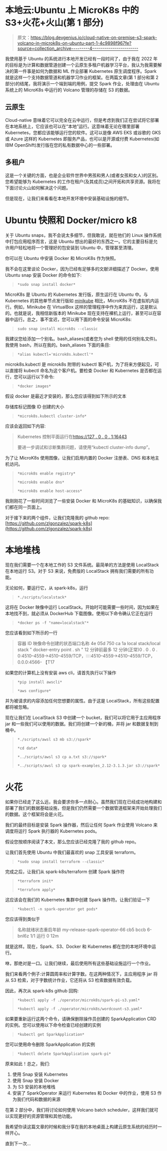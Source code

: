# 本地云:Ubuntu 上 MicroK8s 中的 S3+火花+火山(第 1 部分)

> 原文：<https://blog.devgenius.io/cloud-native-on-premise-s3-spark-volcano-in-microk8s-on-ubuntu-part-1-4c9898f967fe?source=collection_archive---------4----------------------->

我使用基于 Ubuntu 的系统进行本地开发已经有一段时间了，由于我在 2022 年的目标是为计算和数据管道创建一个云原生多租户机器学习平台，我认为我需要解决的第一件事是如何为数据和 ML 作业部署 Kubernetes 原生调度程序。Spark 就是这样一个支持数据管道和机器学习作业的框架。在两篇文章(第 1 部分和第 2 部分)的结尾，我将演示一个端到端的用例，提交 Spark 作业，处理由在 Ubuntu 系统上的 MicroK8s 中运行的 Volcano 管理的存储在 S3 的数据。

## 云原生

Cloud-native 意味着它可以完全在云中运行，但是考虑到我们正在尝试将它部署在本地系统上，它应该也可以在“本地”运行。这意味着无论在哪里部署 Kubernetes，您都应该能够运行您的软件。这可以是像 AWS EKS 或谷歌的 GKS 或 Azure 这样的 Kubernetes 即服务产品，也可以是开源或付费 Kubernetes(如 IBM OpenShift)发行版在您的私有数据中心的一些部署。

## 多租户

这是一个关键的方面，也是企业软件世界中男孩和男人(或者女孩和女人)的区别。您希望能够为 Kubernetes 的工作在租户(及其成员)之间开拓和共享资源。我将在下面讨论火山如何解决这个问题。

但是现在，让我们来看看在本地开发环境中安装基础设施的细节。

# Ubuntu 快照和 Docker/micro k8

关于 Ubuntu snaps，我不会说太多细节，但我敢说，就在他们的 Linux 操作系统中打包应用程序而言，这是 Ubuntu 想出的最好的东西之一。它的主要目标是允许用户轻松地将一个管理好的包安装到 Ubuntu 中，管理甚至清理。

你可以在 Ubuntu 中安装 Docker 和 MicroK8s 作为快照。

我不会在这里谈论 Docker，因为已经有足够多的文献详细描述了 Docker。使用 Ubuntu snap 安装 Docker 的命令如下:

> `*sudo snap install docker*`

MicroK8s 是 Ubuntu 的 Kubernetes 发行版，原生运行在 Ubuntu 中。与 Kubernetes 的其他单节点发行版如 [minikube](https://minikube.sigs.k8s.io/docs/) 相比，MicroK8s 不在虚拟机内运行。例如，Minikube 在 VirtualBox 这样的管理程序中作为来宾运行，这是默认的。也就是说，我相信新版本的 Minikube 现在支持在裸机上运行，甚至可以在容器中运行。总之，事不宜迟，您可以用下面的命令安装 MicroK8s:

> `sudo snap install microk8s --classic`

我建议您给添加一个别名。bash_aliases(或者您为 shell 使用的任何别名文件)。我使用 bash，所以在我的。bash_aliases 下面的条目:

> `*alias kubectl='microk8s.kubectl'*`

microk8s.kubectl 是 microk8s 附带的 kubectl 客户机，为了将来方便起见，可以直接将 kubectl 命名为这个客户机。要检查 Docker 和 Kubernetes 是否都在运行，您可以运行以下命令:

> `*docker images*`

假设 docker 是最近才安装的，那么您应该得到如下所示的文本

存储库标记图像 ID 创建的大小

> `*microk8s.kubectl cluster-info*`

应该会返回如下内容:

> Kubernetes 控制平面运行在[https://127 . 0 . 0 . 1:16443](https://127.0.0.1:16443)
> 
> 要进一步调试和诊断集群问题，请使用“kubectl cluster-info dump”。

为了让 MicroK8s 使用图像，让我们启用内置的 Docker 注册表、DNS 和本地主机访问。

> `*microk8s enable registry*`
> 
> `*microk8s enable dns*`
> 
> `*microk8s enable host-access*`

我刚刚花了一些时间浏览了一些安装 Docker 和 MicroK8s 的基础知识，以确保我们都在同一页面上。

对于接下来的两个组件，让我们克隆我的 github repo:[https://github.com/zlgonzalez/spark-k8s](https://github.com/zlgonzalez/spark-k8s)

# 本地堆栈

现在我们需要一个在本地工作的 S3 文件系统。最简单的方法是使用 LocalStack 在本地运行 S3。对于 S3 来说，免费版的 LocalStack 拥有我们需要的所有功能。

无论如何，要运行它，从 spark-k8s，运行

> `*./scripts/localstack*`

这将在 Docker 映像中运行 LocalStack。开始时可能需要一些时间，因为如果在本地找不到，就必须从 DockerHub 下载图像。使用以下命令确认它正在运行

> `*docker ps -f "name=localstack"*`

您应该看到如下所示的一行

> 容器 ID 映像命令创建的状态端口名称
> 4e 05d 750 ca 1a local stack/local stack " docker-entry point . sh " 12 分钟前最多 12 分钟(正常)0 . 0 . 0 . 0:4510–4559->4510–4559/TCP，::::4510–4559->4510–4559/TCP，0.0.0:4566- 【T17

如果您的计算机上没有安装 aws cli，请首先执行以下操作

> `*pip install awscli*`
> 
> `*aws configure*`

并为被请求的内容添加任何您想要的属性。由于这是 LocalStack，所有这些配置都将被忽略。

现在让我们在 LocalStack S3 中创建一个 bucket，我们可以将它用于主应用程序 jar 和一些我们可以使用的数据。我们将创建一个新的桶，并将 jar 和数据复制到桶中。

> `*./scripts/awsl s3 mb s3://spark*`
> 
> `*cd data*`
> 
> `*../scripts/awsl s3 cp a.txt s3://spark*`
> 
> `*../scripts/awsl s3 cp spark-examples_2.12-3.1.3.jar s3://spark*`

# 火花

如果你已经走了这么远，我会要求你多一点耐心。虽然我们现在已经成功地构建和部署了我们的数据基础设施，但是我们仍然需要一个数据管道框架来开始处理我们的数据。这个框架将会是火花。

我们的最终目标是安装 Spark 操作器，然后让任何 Spark 作业使用 Volcano 来调度将运行 Spark 执行器的 Kubernetes pods。

假设您按顺序阅读了本文，那么您应该已经克隆了我的 github repo。

让我们首先使用 Ubuntu 中我们最喜欢的 snap 工具安装 terraform。

> `*sudo snap install terraform --classic*`

完成之后，让我们从 spark-k8s/terraform 创建 Spark 操作符

> `*terraform init*`
> 
> `*terraform apply*`

这应该会在我们的 Kubernetes 集群中创建 Spark 操作符。让我们验证一下

> `*kubectl -n spark-operator get pods*`

您应该得到类似于

> 名称就绪状态重启年龄
> my-release-spark-operator-66 cb5 bccb 6-bnl6z 1/1 运行 0 12m

就是这样。现在，Spark、S3、Docker 和 Kubernetes 都在您的本地环境中运行。

咻，那绝对是一口。让我们继续，最后使用所有这些基础设施运行一个作业。

我们来看两个例子:计算圆周率和计算字数。在这两种情况下，主应用程序 jar 将从 S3 检索，对于字数统计作业，它还将从 S3 检索数据有效负载。

因此，再次从 spark-k8s github 回购:

> `*kubectl apply -f ./operator/microk8s/spark-pi-s3.yaml*`
> 
> `*kubectl apply -f ./operator/microk8s/wordcount-s3.yaml*`

如果要重新运行这两个命令，请确保删除操作员创建的 SparkApplication CRD 的实例。您可以使用以下命令检查已经创建的实例

> `*kubectl get SparkApplication*`

您可以使用命令删除 SparkApplication 的实例

> `*kubectl delete SparkApplication spark-pi*`

原来如此！总之，我们:

1.  使用 Snap 安装 Kubernetes
2.  使用 Snap 安装 Docker
3.  为 S3 安装的本地堆栈
4.  安装了 SparkOperator 来运行 Kubernetes 和 Docker 中的作业，使用 S3 作为我们代码和数据的来源

在第 2 部分中，我们将讨论如何使用 Volcano batch scheduler，这样我们就可以实现更好的资源管理和其他功能。

我希望你读这篇文章的时候和我分享在我的本地桌面上构建云原生系统的经历时一样开心。

直到下一次…